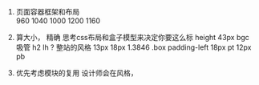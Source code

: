1. 页面容器框架和布局  
960 1040 1000 1200 1160

2. 算大小，  精确
思考css布局和盒子模型来决定你要这么标
height 43px bgc 吸管
  h2  lh ? 整站的风格  13px  18px 1.3846
.box padding-left 18px pt 12px  pb

3. 优先考虑模块的复用
设计师会在风格，